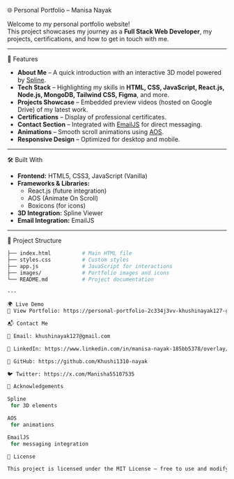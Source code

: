 🌐 Personal Portfolio – Manisa Nayak

Welcome to my personal portfolio website!  
This project showcases my journey as a **Full Stack Web Developer**, my projects, certifications, and how to get in touch with me.  

---

🚀 Features

- **About Me** – A quick introduction with an interactive 3D model powered by [Spline](https://spline.design/).
- **Tech Stack** – Highlighting my skills in **HTML, CSS, JavaScript, React.js, Node.js, MongoDB, Tailwind CSS, Figma**, and more.
- **Projects Showcase** – Embedded preview videos (hosted on Google Drive) of my latest work.
- **Certifications** – Display of professional certificates.
- **Contact Section** – Integrated with [EmailJS](https://www.emailjs.com/) for direct messaging.
- **Animations** – Smooth scroll animations using [AOS](https://michalsnik.github.io/aos/).
- **Responsive Design** – Optimized for desktop and mobile.

---

🛠️ Built With

- **Frontend:** HTML5, CSS3, JavaScript (Vanilla)
- **Frameworks & Libraries:**  
  - React.js (future integration)   
  - AOS (Animate On Scroll)  
  - Boxicons (for icons)  
- **3D Integration:** Spline Viewer  
- **Email Integration:** EmailJS  

---

📂 Project Structure

```bash
├── index.html          # Main HTML file
├── styles.css          # Custom styles
├── app.js              # JavaScript for interactions
├── images/             # Portfolio images and icons
└── README.md           # Project documentation

---

🌍 Live Demo
🔗 View Portfolio: https://personal-portfolio-2c334j3vv-khushinayak127-gmailcoms-projects.vercel.app

📬 Contact Me

📧 Email: khushinayak127@gmail.com

💼 LinkedIn: https://www.linkedin.com/in/manisa-nayak-185bb5378/overlay/about-this-profile/?lipi=urn%3Ali%3Apage%3Ad_flagship3_profile_view_base%3Bks3PkAWlSMG%2B4OurllRNFg%3D%3D

🐙 GitHub: https://github.com/Khushi1310-nayak

🐦 Twitter: https://x.com/Manisha55107535

💖 Acknowledgements

Spline
 for 3D elements

AOS
 for animations

EmailJS
 for messaging integration

📜 License

This project is licensed under the MIT License – free to use and modify.
